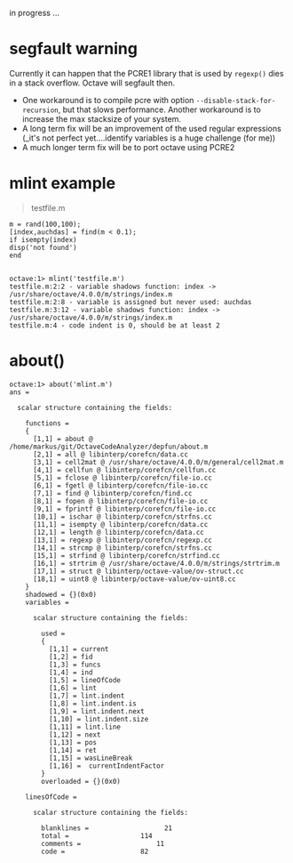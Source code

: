 in progress ... 

# segfault warning

Currently it can happen that the PCRE1 library that is used by `regexp()` dies in a stack overflow. Octave will segfault then. 
* One workaround is to compile pcre with option `--disable-stack-for-recursion`, but that slows performance. Another workaround is to increase the max stacksize of your system.
* A long term fix will be an improvement of the used regular expressions (_it's not perfect yet....identify variables is a huge challenge (for me))
* A much longer term fix will be to port octave using PCRE2

# mlint example

> testfile.m

    m = rand(100,100);
    [index,auchdas] = find(m < 0.1);
    if isempty(index)
    disp('not found')
    end


    octave:1> mlint('testfile.m')
    testfile.m:2:2 - variable shadows function: index -> /usr/share/octave/4.0.0/m/strings/index.m
    testfile.m:2:8 - variable is assigned but never used: auchdas
    testfile.m:3:12 - variable shadows function: index -> /usr/share/octave/4.0.0/m/strings/index.m
    testfile.m:4 - code indent is 0, should be at least 2


# about()

    octave:1> about('mlint.m')
    ans =

      scalar structure containing the fields:

        functions = 
        {
          [1,1] = about @ /home/markus/git/OctaveCodeAnalyzer/depfun/about.m
          [2,1] = all @ libinterp/corefcn/data.cc
          [3,1] = cell2mat @ /usr/share/octave/4.0.0/m/general/cell2mat.m
          [4,1] = cellfun @ libinterp/corefcn/cellfun.cc
          [5,1] = fclose @ libinterp/corefcn/file-io.cc
          [6,1] = fgetl @ libinterp/corefcn/file-io.cc
          [7,1] = find @ libinterp/corefcn/find.cc
          [8,1] = fopen @ libinterp/corefcn/file-io.cc
          [9,1] = fprintf @ libinterp/corefcn/file-io.cc
          [10,1] = ischar @ libinterp/corefcn/strfns.cc
          [11,1] = isempty @ libinterp/corefcn/data.cc
          [12,1] = length @ libinterp/corefcn/data.cc
          [13,1] = regexp @ libinterp/corefcn/regexp.cc
          [14,1] = strcmp @ libinterp/corefcn/strfns.cc
          [15,1] = strfind @ libinterp/corefcn/strfind.cc
          [16,1] = strtrim @ /usr/share/octave/4.0.0/m/strings/strtrim.m
          [17,1] = struct @ libinterp/octave-value/ov-struct.cc
          [18,1] = uint8 @ libinterp/octave-value/ov-uint8.cc
        }
        shadowed = {}(0x0)
        variables =

          scalar structure containing the fields:

            used = 
            {
              [1,1] = current
              [1,2] = fid
              [1,3] = funcs
              [1,4] = ind
              [1,5] = lineOfCode
              [1,6] = lint
              [1,7] = lint.indent
              [1,8] = lint.indent.is
              [1,9] = lint.indent.next
              [1,10] = lint.indent.size
              [1,11] = lint.line
              [1,12] = next
              [1,13] = pos
              [1,14] = ret
              [1,15] = wasLineBreak
              [1,16] =  currentIndentFactor
            }
            overloaded = {}(0x0)

        linesOfCode =

          scalar structure containing the fields:

            blanklines =                   21
            total =                  114
            comments =                   11
            code =                   82


